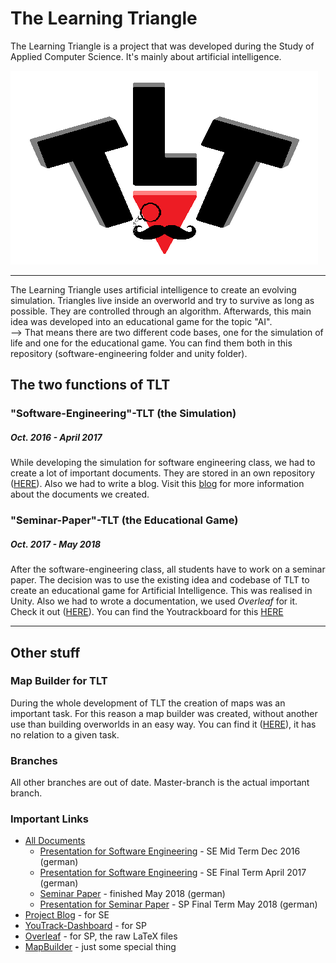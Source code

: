 # The Learning Triangle

The Learning Triangle is a project that was developed during the Study of Applied Computer Science. It's mainly about artificial intelligence.

![logo](https://github.com/KingMus/thelearningtriangle-studienarbeit/blob/master/fuer_SoftwareEngineering/Images/Logos/TLT_Logo_Full.png)

<hr>

The Learning Triangle uses artificial intelligence to create an evolving simulation.
Triangles live inside an overworld and try to survive as long as possible. They are controlled through an algorithm.
Afterwards, this main idea was developed into an educational game for the topic "AI".
<br>
--> That means there are two different code bases, one for the simulation of life and one for the educational game. You can find them both in this repository (software-engineering folder and unity folder).

## The two functions of TLT

### "Software-Engineering"-TLT (the Simulation)
##### Oct. 2016 - April 2017

While developing the simulation for software engineering class, we had to create a lot of important documents. They are stored in an own repository ([HERE](https://github.com/KingMus/thelearningtriangle-studienarbeit/tree/master/fuer_SoftwareEngineering)). Also we had to write a blog. Visit this [blog](https://thelearningtriangle.blogspot.de/) for more information about the documents we created.

### "Seminar-Paper"-TLT (the Educational Game)
##### Oct. 2017 - May 2018

After the software-engineering class, all students have to work on a seminar paper. The decision was to use the existing idea and codebase of TLT to create an educational game for Artificial Intelligence. This was realised in Unity. Also we had to wrote a documentation, we used *Overleaf* for it. Check it out ([HERE](https://github.com/KingMus/thelearningtriangle-studienarbeit/tree/master/fuer_Studienarbeit)). You can find the Youtrackboard for this [HERE](https://thelearningtriangle.myjetbrains.com/youtrack/dashboard?id=803a6eca-53aa-4029-97e6-54c81d4d200a)

<hr>

## Other stuff

### Map Builder for TLT

During the whole development of TLT the creation of maps was an important task. For this reason a map builder was created, without another use than building overworlds in an easy way. You can find it ([HERE](https://github.com/KingMus/thelearningtriangle-mapbuilder)), it has no relation to a given task.

### Branches

All other branches are out of date. Master-branch is the actual important branch.

### Important Links

* [All Documents](https://github.com/KingMus/thelearningtriangle-studienarbeit)
  * [Presentation for Software Engineering](https://github.com/KingMus/thelearningtriangle-studienarbeit/blob/master/fuer_SoftwareEngineering/Documents/Presentations/TLT_Mid_Term_Presentation.pdf) - SE Mid Term Dec 2016 (german)
  * [Presentation for Software Engineering](https://github.com/KingMus/thelearningtriangle-studienarbeit/blob/master/fuer_SoftwareEngineering/Documents/Presentations/TLT_Final_Term_Presentation.pdf) - SE Final Term April 2017 (german)
  * [Seminar Paper](https://github.com/KingMus/thelearningtriangle-studienarbeit/blob/master/fuer_Studienarbeit/TLT_SeminarPaper.pdf) - finished May 2018 (german)
  * [Presentation for Seminar Paper](https://github.com/KingMus/thelearningtriangle-studienarbeit/blob/master/fuer_Studienarbeit/TLT_Presentation.pdf) - SP Final Term May 2018 (german)
* [Project Blog](https://thelearningtriangle.blogspot.de/) - for SE
* [YouTrack-Dashboard](https://thelearningtriangle.myjetbrains.com/youtrack/dashboard?id=803a6eca-53aa-4029-97e6-54c81d4d200a) - for SP
* [Overleaf](https://www.overleaf.com/read/mjzjqdfzgjfv) - for SP, the raw LaTeX files
* [MapBuilder](https://github.com/KingMus/thelearningtriangle-mapbuilder) - just some special thing
